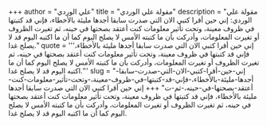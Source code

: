 +++
author = "علي الوردي"
title = "مقولة علي الوردي"
description = "مقولة علي الوردي: إني حين أقرا كتبي الان التي صدرت سابقا أجدها مليئة بالأخطاء، فإني قد كتبتها في ظروف معينة، وتحت تأثير معلومات كنت أعتقد بصحتها في حينه، ثم تغيرت الظروف أو تغيرت المعلومات، وأدركت بأن ما كتبته الأمس لا يصلح اليوم كما أن ما اكتبه اليوم قد لا يصلح غدا."
quote = '''إني حين أقرا كتبي الان التي صدرت سابقا أجدها مليئة بالأخطاء، فإني قد كتبتها في ظروف معينة، وتحت تأثير معلومات كنت أعتقد بصحتها في حينه، ثم تغيرت الظروف أو تغيرت المعلومات، وأدركت بأن ما كتبته الأمس لا يصلح اليوم كما أن ما اكتبه اليوم قد لا يصلح غدا.'''
slug = "إني-حين-أقرا-كتبي-الان-التي-صدرت-سابقا-أجدها-مليئة-بالأخطاء،-فإني-قد-كتبتها-في-ظروف-معينة،-وتحت-تأثير-معلومات-كنت-أعتقد-بصحتها-في-حينه،-ثم-ت"
+++
إني حين أقرا كتبي الان التي صدرت سابقا أجدها مليئة بالأخطاء، فإني قد كتبتها في ظروف معينة، وتحت تأثير معلومات كنت أعتقد بصحتها في حينه، ثم تغيرت الظروف أو تغيرت المعلومات، وأدركت بأن ما كتبته الأمس لا يصلح اليوم كما أن ما اكتبه اليوم قد لا يصلح غدا.
